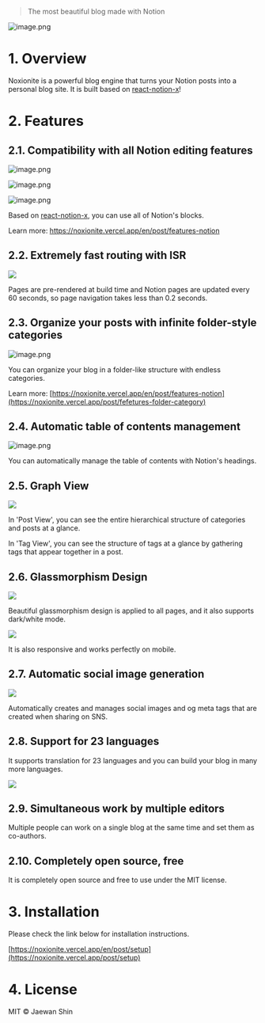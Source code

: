 > The most beautiful blog made with Notion

![image.png](attachment:598ad21e-5d66-4d36-bb0d-6691ceb9b74a:image.png)

# 1. Overview

Noxionite is a powerful blog engine that turns your Notion posts into a personal blog site. It is built based on [react-notion-x](https://github.com/NotionX/react-notion-x)!

# 2. Features

## 2.1. Compatibility with all Notion editing features

![image.png](attachment:63bc5dd7-52c2-449d-93a7-8c514a9f8c8f:image.png)

![image.png](attachment:67d30f6d-f826-4e26-9b0c-94948aea4973:image.png)

![image.png](attachment:60489506-6126-4bb1-816b-c65aa5384326:image.png)

Based on [react-notion-x](https://github.com/NotionX/react-notion-x), you can use all of Notion's blocks.

Learn more: https://noxionite.vercel.app/en/post/features-notion

## 2.2. Extremely fast routing with ISR

![](attachment:adacb53e-606f-46de-9e3e-b194e9d6c38f:Project_2025-08-24_at_07.26.30.gif)

Pages are pre-rendered at build time and Notion pages are updated every 60 seconds, so page navigation takes less than 0.2 seconds.

## 2.3. Organize your posts with infinite folder-style categories

![image.png](attachment:78af614a-b150-41e6-bc24-7770e1835aa9:image.png)

You can organize your blog in a folder-like structure with endless categories.

Learn more: [https://noxionite.vercel.app/en/post/features-notion](https://noxionite.vercel.app/post/fefetures-folder-category)

## 2.4. Automatic table of contents management

![image.png](attachment:ce0e078b-4f9f-46d7-9c48-25f286d88fbf:image.png)

You can automatically manage the table of contents with Notion's headings.

## 2.5. Graph View

![](attachment:833e9eaa-a096-4d4c-b6e7-d19706416079:Project_2025-08-24_at_08.13.44.gif)

In 'Post View', you can see the entire hierarchical structure of categories and posts at a glance.

In 'Tag View', you can see the structure of tags at a glance by gathering tags that appear together in a post.

## 2.6. Glassmorphism Design

![](attachment:bee5acf2-e2fe-471d-b294-7d48b5b67130:Project_2025-08-24_at_07.32.34.gif)

Beautiful glassmorphism design is applied to all pages, and it also supports dark/white mode.

![](attachment:11a3b68b-ada9-45ff-8376-23fcb965337d:image.png)

It is also responsive and works perfectly on mobile.

## 2.7. Automatic social image generation

![](attachment:6a18a0fe-08ec-4418-9723-e85710ea533e:setup.jpg)

Automatically creates and manages social images and og meta tags that are created when sharing on SNS.

## 2.8. Support for 23 languages

It supports translation for 23 languages and you can build your blog in many more languages.

![](attachment:70a7ad08-8f76-465c-a56f-281c80234e52:Flags.png)

## 2.9. Simultaneous work by multiple editors

Multiple people can work on a single blog at the same time and set them as co-authors.

## 2.10. Completely open source, free

It is completely open source and free to use under the MIT license.

# 3. Installation

Please check the link below for installation instructions.

[https://noxionite.vercel.app/en/post/setup](https://noxionite.vercel.app/post/setup)

# 4. License

MIT © Jaewan Shin